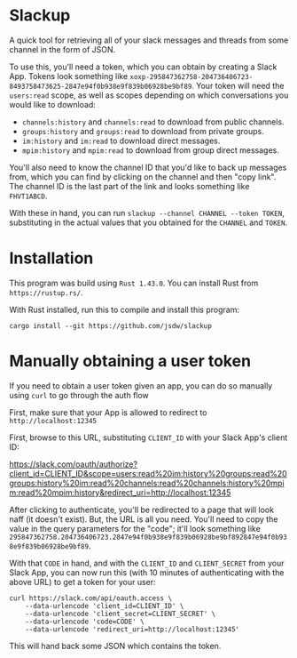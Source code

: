 # Slackup

A quick tool for retrieving all of your slack messages and threads from some channel in the form of JSON.

To use this, you'll need a token, which you can obtain by creating a Slack App. Tokens look something like `xoxp-295847362758-204736406723-8493758473625-2847e94f0b938e9f839b06928be9bf89`. Your token will need the `users:read` scope, as well as scopes depending on which conversations you would like to download:

- `channels:history` and `channels:read` to download from public channels.
- `groups:history` and `groups:read` to download from private groups.
- `im:history` and `im:read` to download direct messages.
- `mpim:history` and `mpim:read` to download from group direct messages.

You'll also need to know the channel ID that you'd like to back up messages from, which you can find by clicking on the channel and then "copy link". The channel ID is the last part of the link and looks something like `FHVT1ABCD`.

With these in hand, you can run `slackup --channel CHANNEL --token TOKEN`, substituting in the actual values that you obtained for the `CHANNEL` and `TOKEN`.

# Installation

This program was build using `Rust 1.43.0`. You can install Rust from `https://rustup.rs/`.

With Rust installed, run this to compile and install this program:

```
cargo install --git https://github.com/jsdw/slackup
```

# Manually obtaining a user token

If you need to obtain a user token given an app, you can do so manually using `curl` to go through the auth flow

First, make sure that your App is allowed to redirect to `http://localhost:12345`

First, browse to this URL, substituting `CLIENT_ID` with your Slack App's client ID:

https://slack.com/oauth/authorize?client_id=CLIENT_ID&scope=users:read%20im:history%20groups:read%20groups:history%20im:read%20channels:read%20channels:history%20mpim:read%20mpim:history&redirect_uri=http://localhost:12345

After clicking to authenticate, you'll be redirected to a page that will look naff (it doesn't exist). But, the URL is all you need. You'll need to copy the value in the query parameters for the "code"; it'll look something like `295847362758.204736406723.2847e94f0b938e9f839b06928be9bf892847e94f0b938e9f839b06928be9bf89`.

With that `CODE` in hand, and with the `CLIENT_ID` and `CLIENT_SECRET` from your Slack App, you can now run this (with 10 minutes of authenticating with the above URL) to get a token for your user:

```
curl https://slack.com/api/oauth.access \
    --data-urlencode 'client_id=CLIENT_ID' \
    --data-urlencode 'client_secret=CLIENT_SECRET' \
    --data-urlencode 'code=CODE' \
    --data-urlencode 'redirect_uri=http://localhost:12345'
```

This will hand back some JSON which contains the token.